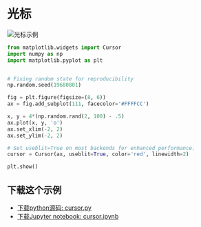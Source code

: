 # 光标

![光标示例](https://matplotlib.org/_images/sphx_glr_cursor_001.png)

```python
from matplotlib.widgets import Cursor
import numpy as np
import matplotlib.pyplot as plt


# Fixing random state for reproducibility
np.random.seed(19680801)

fig = plt.figure(figsize=(8, 6))
ax = fig.add_subplot(111, facecolor='#FFFFCC')

x, y = 4*(np.random.rand(2, 100) - .5)
ax.plot(x, y, 'o')
ax.set_xlim(-2, 2)
ax.set_ylim(-2, 2)

# Set useblit=True on most backends for enhanced performance.
cursor = Cursor(ax, useblit=True, color='red', linewidth=2)

plt.show()
```

## 下载这个示例
            
- [下载python源码: cursor.py](https://matplotlib.org/_downloads/cursor.py)
- [下载Jupyter notebook: cursor.ipynb](https://matplotlib.org/_downloads/cursor.ipynb)